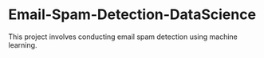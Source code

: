 # Email-Spam-Detection-DataScience
This project involves conducting email spam detection using machine learning.
